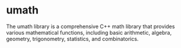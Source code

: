 # umath
The umath library is a comprehensive C++ math library that provides various mathematical functions, including basic arithmetic, algebra, geometry, trigonometry, statistics, and combinatorics.
